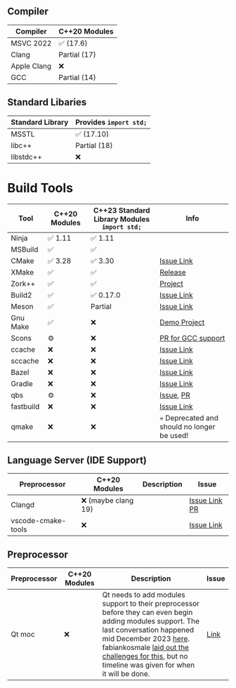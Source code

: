 
## Compiler

| Compiler     | C++20 Modules     |
|--------------|-------------------|
| MSVC 2022    | ✅ (17.6)          |
| Clang        | Partial (17)      |
| Apple Clang  | ❌                |
| GCC          | Partial (14)      |

## Standard Libaries

| Standard Library | Provides `import std;` |
|--------------|--------------------|
| MSSTL    | ✅ (17.10)       |
| libc++        | Partial (18)       |
| libstdc++          | ❌                |

# Build Tools

| Tool     | C++20 Modules | C++23 Standard Library Modules  `import std;` | Info |
|----------|----------------|--------------------|-------|
| Ninja    | ✅ 1.11            | ✅ 1.11                 |       |
| MSBuild   | ✅            | ✅                |  |
| CMake    | ✅ 3.28             | ✅ 3.30               | [Issue Link](https://gitlab.kitware.com/cmake/cmake/-/issues/18355) |
| XMake   | ✅            | ✅                |   [Release](https://github.com/xmake-io/xmake/wiki/Xmake-v2.7.1-Released,-Better-Cplusplus-Modules-Support) |
| Zork++   | ✅            | ✅                |   [Project](https://github.com/zerodaycode/Zork) |
| Build2   | ✅             | ✅ 0.17.0 | [Issue Link](https://github.com/build2/build2/issues/333) |
| Meson    | ✅             | Partial            | [Issue Link](https://github.com/mesonbuild/meson/issues/4314) |
| Gnu Make | ✅             | ❌                 | [Demo Project](https://github.com/fvilante/cpp20_modules_with_gcc_demo)      |
| Scons    | ⚙️             | ❌                 |  [PR for GCC support](https://github.com/SCons/scons/projects/14#card-86356523)     |
| ccache     | ❌             | ❌                 | [Issue Link](https://github.com/ccache/ccache/issues/1252)      |
| sccache     | ❌             | ❌                 | [Issue Link](https://github.com/mozilla/sccache/issues/2095)      |
| Bazel    | ❌             | ❌                 | [Issue Link](https://github.com/bazelbuild/bazel/issues/4005)      |
| Gradle   | ❌             | ❌                 |  [Issue Link](https://github.com/gradle/gradle/issues/29009)     |
| qbs   | ⚙️             | ❌                 |   [Issue](https://bugreports.qt.io/browse/QBS-1181), [PR](https://codereview.qt-project.org/c/qbs/qbs/+/387822)   |
| fastbuild   | ❌             | ❌                 |  [Issue Link](https://github.com/fastbuild/fastbuild/issues/1026)   |
| qmake   | ❌             | ❌                 |  💀 Deprecated and should no   longer be used!    |


## Language Server (IDE Support)

| Preprocessor | C++20 Modules | Description      | Issue |
|--------------|---------------|-----------------|-------|
| Clangd       | ❌  (maybe clang 19)         |   | [Issue Link](https://github.com/clangd/clangd/issues/1293) [PR](https://github.com/llvm/llvm-project/pull/66462#issuecomment-1950743841)|
| vscode-cmake-tools        | ❌          |   | [Issue Link](https://github.com/microsoft/vscode-cmake-tools/issues/3335) |


## Preprocessor

| Preprocessor | C++20 Modules | Description      | Issue |
|--------------|---------------|-----------------|-------|
| Qt moc       | ❌           | Qt needs to add modules support to their preprocessor before they can even begin adding modules support. The last conversation happened mid December 2023 [here](https://lists.qt-project.org/pipermail/development/2023-December/044800.html).  fabiankosmale [laid out the challenges for this](https://lists.qt-project.org/pipermail/development/2023-December/044802.html), but no timeline was given for when it will be done. | [Link](https://bugreports.qt.io/browse/QTBUG-86697) |

